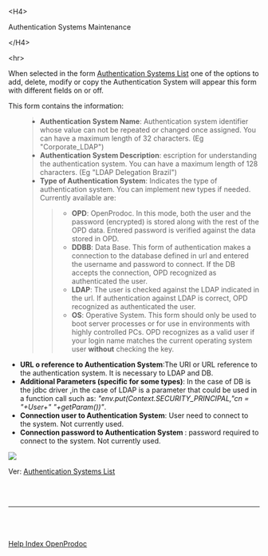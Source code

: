 

&lt;H4&gt;

Authentication Systems Maintenance

&lt;/H4&gt;



&lt;hr&gt;


<p>When selected in the form <a href='EN_ListSistAuth.md'>Authentication Systems List</a> one of the options to add, delete, modify or copy the Authentication System will appear this form with different fields on or off.</p>
<p>This form contains the information:</p>
<ul>
<blockquote><li><b>Authentication System Name</b>: Authentication system identifier whose value can not be repeated or changed once assigned. You can have a maximum length of 32 characters. (Eg "Corporate_LDAP")</li>
<li><b>Authentication System Description</b>: escription for understanding the authentication system. You can have a maximum length of 128 characters. (Eg "LDAP Delegation Brazil")</li>
<li><b>Type of Authentication System</b>: Indicates the type of authentication system. You can implement new types if needed. Currently available are:<br>
<blockquote><ul>
<li><b>OPD</b>: OpenProdoc. In this mode, both the user and the password (encrypted) is stored along with the rest of the OPD data. Entered password is verified against the data stored in OPD.</li>
<li><b>DDBB</b>: Data Base. This form of authentication makes a connection to the database defined in url and entered the username and password to connect. If the DB accepts the connection, OPD recognized as authenticated the user.</li>
<li><b>LDAP</b>: The user is checked against the LDAP indicated in the url. If authentication against LDAP is correct, OPD recognized as authenticated the user.</li>
<li><b>OS</b>: Operative System. This form should only be used to boot server processes or for use in environments with highly controlled PCs. OPD recognizes as a valid user if your login name matches the current operating system user <b>without</b> checking the key.</li>
</ul>
</li>
</blockquote><li><b>URL o reference to Authentication System</b>:The URI or URL reference to the authentication system. It is necessary to LDAP and DB.</li>
<li><b>Additional Parameters (specific for some types)</b>: In the case of DB is the jdbc driver ,in the case of LDAP is a parameter that could be used in a function call such as: <i> "env.put(Context.SECURITY_PRINCIPAL,"cn = "+User+" "+getParam())"</i>.</li>
<li><b>Connection user to Authentication System</b>: User need to connect to the system. Not currently used.</li>
<li><b>Connection password to Authentication System </b>: password required to connect to the system. Not currently used.</li>
</ul>
<p> <img src='http://dl.dropbox.com/u/49603479/OpenProdoc/EN/Img/MantSistAuth.jpg' /> </p>
<p>Ver: <a href='EN_ListSistAuth.md'>Authentication Systems List</a></p>
<br>
<br>
<hr><br>
<br>
<br>
<a href='EN_HelpIndex.md'>Help Index OpenProdoc</a>